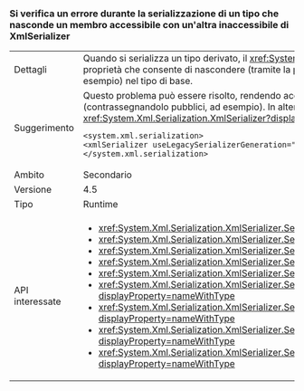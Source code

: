 ### <a name="xmlserializer-fails-while-serializing-a-type-that-hides-an-accessible-member-with-an-inaccessible-one"></a>Si verifica un errore durante la serializzazione di un tipo che nasconde un membro accessibile con un'altra inaccessibile di XmlSerializer

|   |   |
|---|---|
|Dettagli|Quando si serializza un tipo derivato, il <xref:System.Xml.Serialization.XmlSerializer?displayProperty=name> può non riuscire se il tipo contiene un campo inaccessibile o una proprietà che consente di nascondere (tramite la parola chiave 'new') un campo o una proprietà con lo stesso nome che è stata precedentemente accessibile (pubblico, ad esempio) nel tipo di base.|
|Suggerimento|Questo problema può essere risolto, rendendo accessibile per il nuovo membro nasconda la <xref:System.Xml.Serialization.XmlSerializer?displayProperty=name> (contrassegnandolo pubblici, ad esempio). In alternativa, l'impostazione di configurazione seguente verrà ripristinato alla versione 4.0 <xref:System.Xml.Serialization.XmlSerializer?displayProperty=name> comportamento che risolverà il problema:<pre><code class="language-xml">&lt;system.xml.serialization&gt;&#13;&#10;&lt;xmlSerializer useLegacySerializerGeneration=&quot;true&quot; /&gt;&#13;&#10;&lt;/system.xml.serialization&gt;&#13;&#10;</code></pre>|
|Ambito|Secondario|
|Versione|4.5|
|Tipo|Runtime|
|API interessate|<ul><li><xref:System.Xml.Serialization.XmlSerializer.Serialize(System.IO.Stream,System.Object)?displayProperty=nameWithType></li><li><xref:System.Xml.Serialization.XmlSerializer.Serialize(System.IO.TextWriter,System.Object)?displayProperty=nameWithType></li><li><xref:System.Xml.Serialization.XmlSerializer.Serialize(System.Object,System.Xml.Serialization.XmlSerializationWriter)?displayProperty=nameWithType></li><li><xref:System.Xml.Serialization.XmlSerializer.Serialize(System.Xml.XmlWriter,System.Object)?displayProperty=nameWithType></li><li><xref:System.Xml.Serialization.XmlSerializer.Serialize(System.IO.Stream,System.Object,System.Xml.Serialization.XmlSerializerNamespaces)?displayProperty=nameWithType></li><li><xref:System.Xml.Serialization.XmlSerializer.Serialize(System.IO.TextWriter,System.Object,System.Xml.Serialization.XmlSerializerNamespaces)?displayProperty=nameWithType></li><li><xref:System.Xml.Serialization.XmlSerializer.Serialize(System.Xml.XmlWriter,System.Object,System.Xml.Serialization.XmlSerializerNamespaces)?displayProperty=nameWithType></li><li><xref:System.Xml.Serialization.XmlSerializer.Serialize(System.Xml.XmlWriter,System.Object,System.Xml.Serialization.XmlSerializerNamespaces,System.String)?displayProperty=nameWithType></li><li><xref:System.Xml.Serialization.XmlSerializer.Serialize(System.Xml.XmlWriter,System.Object,System.Xml.Serialization.XmlSerializerNamespaces,System.String,System.String)?displayProperty=nameWithType></li></ul>|


